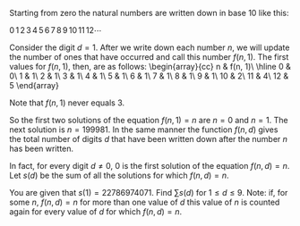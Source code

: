 Starting from zero the natural numbers are written down in base $10$ like this:

$0\,1\,2\,3\,4\,5\,6\,7\,8\,9\,10\,11\,12\cdots$

Consider the digit $d=1$. After we write down each number $n$, we will update the number of ones that have occurred and call this number $f(n,1)$. The first values for $f(n,1)$, then, are as follows:
\begin{array}{cc}
n & f(n, 1)\\
\hline
0 & 0\\
1 & 1\\
2 & 1\\
3 & 1\\
4 & 1\\
5 & 1\\
6 & 1\\
7 & 1\\
8 & 1\\
9 & 1\\
10 & 2\\
11 & 4\\
12 & 5
\end{array}

Note that $f(n,1)$ never equals $3$.

So the first two solutions of the equation $f(n,1)=n$ are $n=0$ and $n=1$. The next solution is $n=199981$.
In the same manner the function $f(n,d)$ gives the total number of digits $d$ that have been written down after the number $n$ has been written.

In fact, for every digit $d \ne 0$, $0$ is the first solution of the equation $f(n,d)=n$.
Let $s(d)$ be the sum of all the solutions for which $f(n,d)=n$.

You are given that $s(1)=22786974071$.
Find  $\sum s(d)$ for $1 \le d \le 9$.
Note: if, for some $n$, $f(n,d)=n$ for more than one value of $d$ this value of $n$ is counted again for every value of $d$ for which $f(n,d)=n$.